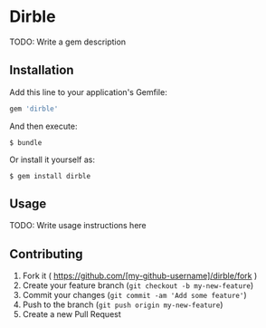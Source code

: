 # Dirble

TODO: Write a gem description

## Installation

Add this line to your application's Gemfile:

```ruby
gem 'dirble'
```

And then execute:

    $ bundle

Or install it yourself as:

    $ gem install dirble

## Usage

TODO: Write usage instructions here

## Contributing

1. Fork it ( https://github.com/[my-github-username]/dirble/fork )
2. Create your feature branch (`git checkout -b my-new-feature`)
3. Commit your changes (`git commit -am 'Add some feature'`)
4. Push to the branch (`git push origin my-new-feature`)
5. Create a new Pull Request
